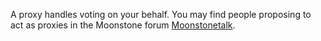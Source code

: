 A proxy handles voting on your behalf. You may find people proposing to act as proxies in the Moonstone forum [Moonstonetalk](https://moonstonetalk.org/index.php/board,104.0.html). 
